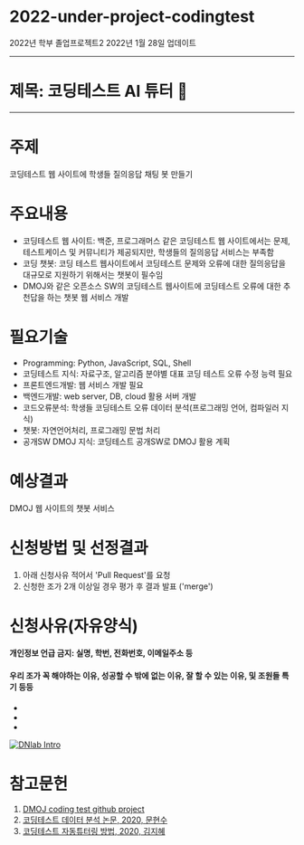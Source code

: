 # 2022-under-project-codingtest
2022년 학부 졸업프로젝트2 
2022년 1월 28일 업데이트

* * *
# 제목: 코딩테스트 AI 튜터 :tada:
* * *

# 주제
코딩테스트 웹 사이트에 학생들 질의응답 채팅 봇 만들기

# 주요내용 
+ 코딩테스트 웹 사이트: 백준, 프로그래머스 같은 코딩테스트 웹 사이트에서는 문제, 테스트케이스 및 커뮤니티가 제공되지만, 학생들의 질의응답 서비스는 부족함
+ 코딩 챗봇: 코딩 테스트 웹사이트에서 코딩테스트 문제와 오류에 대한 질의응답을 대규모로 지원하기 위해서는 챗봇이 필수임
+ DMOJ와 같은 오픈소스 SW의 코딩테스트 웹사이트에 코딩테스트 오류에 대한 추천답을 하는 챗봇 웹 서비스 개발 

# 필요기술
+ Programming: Python, JavaScript, SQL, Shell
+ 코딩테스트 지식: 자료구조, 알고리즘 분야별 대표 코딩 테스트 오류 수정 능력 필요
+ 프론트엔드개발: 웹 서비스 개발 필요
+ 백엔드개발: web server, DB, cloud 활용 서버 개발
+ 코드오류분석: 학생들 코딩테스트 오류 데이터 분석(프로그래밍 언어, 컴파일러 지식)
+ 챗봇: 자연언어처리, 프로그래밍 문법 처리
+ 공개SW DMOJ 지식: 코딩테스트 공개SW로 DMOJ 활용 계획


# 예상결과
DMOJ 웹 사이트의 챗봇 서비스


# 신청방법 및 선정결과
1. 아래 신청사유 적어서 'Pull Request'를 요청
2. 신청한 조가 2개 이상일 경우 평가 후 결과 발표 ('merge')

# 신청사유(자유양식) 
#### 개인정보 언급 금지: 실명, 학번, 전화번호, 이메일주소 등
#### 우리 조가 꼭 해야하는 이유, 성공할 수 밖에 없는 이유, 잘 할 수 있는 이유, 및 조원들 특기 등등
*
* 
*

[![DNlab Intro](http://img.youtube.com/vi/GYiM7HGzs80/0.jpg)](https://youtu.be/GYiM7HGzs80)

# 참고문헌
1. [DMOJ coding test github project](https://github.com/DMOJ)
2. [코딩테스트 데이터 분석 논문, 2020, 문현수](https://www.dbpia.co.kr/pdf/pdfView.do?nodeId=NODE09874619&mark=0&useDate=&ipRange=N&accessgl=Y&language=ko_KR)
3. [코딩테스트 자동튜터링 방법, 2020, 김지혜](https://www.dbpia.co.kr/pdf/pdfView.do?nodeId=NODE10529782&mark=0&useDate=&ipRange=N&accessgl=Y&language=ko_KR)